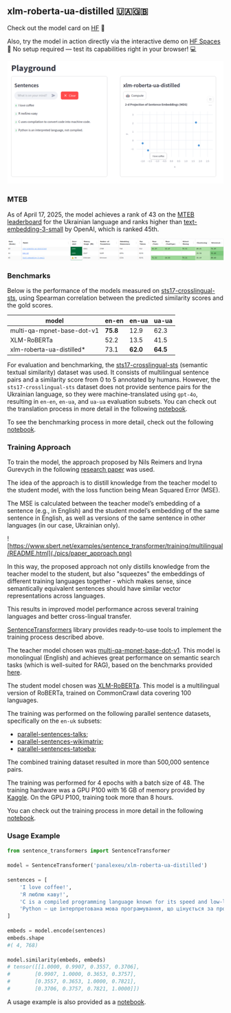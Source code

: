 ## xlm-roberta-ua-distilled 🇺🇦🇬🇧

Check out the model card on [HF](https://huggingface.co/panalexeu/xlm-roberta-ua-distilled) 📄

Also, try the model in action directly via the interactive demo on [HF Spaces](https://huggingface.co/spaces/panalexeu/xlm-roberta-ua-distilled) 🧪 No setup required — test its capabilities right in your browser! 💻

![Playground](./pics/playground.png)

### MTEB 

As of April 17, 2025, the model achieves a rank of 43 on the [MTEB leaderboard](https://huggingface.co/spaces/mteb/leaderboard) for the Ukrainian language and ranks higher than [text-embedding-3-small](https://openai.com/index/new-embedding-models-and-api-updates/) by OpenAI, which is ranked 45th.

![MTEB](./pics/mteb_rank.png)

### Benchmarks

Below is the performance of the models measured on [sts17-crosslingual-sts](https://huggingface.co/datasets/mteb/sts17-crosslingual-sts), using Spearman correlation between the predicted similarity scores and the gold scores.

| model                                | en-en    | en-ua    | ua-ua    | 
| ------------------------------------ | -------- | -------- | -------- |
| multi-qa-mpnet-base-dot-v1           | **75.8** | 12.9     | 62.3     |
| XLM-RoBERTa                          | 52.2     | 13.5     | 41.5     |
| xlm-roberta-ua-distilled*            | 73.1     | **62.0** | **64.5** |

For evaluation and benchmarking, the [sts17-crosslingual-sts](https://huggingface.co/datasets/mteb/sts17-crosslingual-sts) (semantic textual similarity) dataset was used. It consists of multilingual sentence pairs and a similarity score from 0 to 5 annotated by humans. However, the `sts17-crosslingual-sts` dataset does not provide sentence pairs for the Ukrainian language, so they were machine-translated using `gpt-4o`, resulting in `en-en`, `en-ua`, and `ua-ua` evaluation subsets. You can check out the translation process in more detail in the following [notebook](./researches/dataset_translation.ipynb). 

To see the benchmarking process in more detail, check out the following [notebook](./researches/benchmarks.ipynb).

### Training Approach

To train the model, the approach proposed by Nils Reimers and Iryna Gurevych in the following [research paper](https://arxiv.org/pdf/2004.09813) was used.

The idea of the approach is to distill knowledge from the teacher model to the student model, with the loss function being Mean Squared Error (MSE). 

The MSE is calculated between the teacher model’s embedding of a sentence (e.g., in English) and the student model’s embedding of the same sentence in English, as well as versions of the same sentence in other languages (in our case, Ukrainian only).

![https://www.sbert.net/examples/sentence_transformer/training/multilingual/README.html](./pics/paper_approach.png)

In this way, the proposed approach not only distills knowledge from the teacher model to the student, but also "squeezes" the embeddings of different training languages together - which makes sense, since semantically equivalent sentences should have similar vector representations across languages.

This results in improved model performance across several training languages and better cross-lingual transfer.

[SentenceTransformers](https://sbert.net/) library provides ready-to-use tools to implement the training process described above.

The teacher model chosen was [multi-qa-mpnet-base-dot-v1](https://huggingface.co/sentence-transformers/multi-qa-mpnet-base-dot-v1). This model is monolingual (English) and achieves great performance on semantic search tasks (which is well-suited for RAG), based on the benchmarks provided [here](https://sbert.net/docs/sentence_transformer/pretrained_models.html).

The student model chosen was [XLM-RoBERTa](https://huggingface.co/FacebookAI/xlm-roberta-base). This model is a multilingual version of RoBERTa, trained on CommonCrawl data covering 100 languages.

The training was performed on the following parallel sentence datasets, specifically on the `en-uk` subsets:

* [parallel-sentences-talks](https://huggingface.co/datasets/sentence-transformers/parallel-sentences-talks);
* [parallel-sentences-wikimatrix](https://huggingface.co/datasets/sentence-transformers/parallel-sentences-wikimatrix);
* [parallel-sentences-tatoeba](https://huggingface.co/datasets/sentence-transformers/parallel-sentences-tatoeba);

The combined training dataset resulted in more than 500,000 sentence pairs. 

The training was performed for 4 epochs with a batch size of 48. The training hardware was a GPU P100 with 16 GB of memory provided by [Kaggle](https://www.kaggle.com/). On the GPU P100, training took more than 8 hours.

You can check out the training process in more detail in the following [notebook](./researches/research_final.ipynb). 

### Usage Example 

```python
from sentence_transformers import SentenceTransformer

model = SentenceTransformer('panalexeu/xlm-roberta-ua-distilled')

sentences = [
    'I love coffee!',
    'Я люблю каву!',
    'C is a compiled programming language known for its speed and low-level memory access.',  
    'Python — це інтерпретована мова програмування, що цінується за простоту та читабельність.'
]

embeds = model.encode(sentences)
embeds.shape
#( 4, 768)

model.similarity(embeds, embeds)
# tensor([[1.0000, 0.9907, 0.3557, 0.3706],
#        [0.9907, 1.0000, 0.3653, 0.3757],
#        [0.3557, 0.3653, 1.0000, 0.7821],
#        [0.3706, 0.3757, 0.7821, 1.0000]])
```

A usage example is also provided as a [notebook](./researches/usage_example.ipynb).
